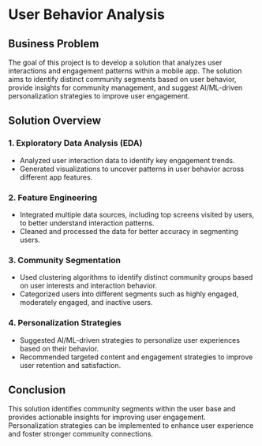 # User Behavior Analysis

## Business Problem
The goal of this project is to develop a solution that analyzes user interactions and engagement patterns within a mobile app. The solution aims to identify distinct community segments based on user behavior, provide insights for community management, and suggest AI/ML-driven personalization strategies to improve user engagement.

## Solution Overview

### 1. Exploratory Data Analysis (EDA)
- Analyzed user interaction data to identify key engagement trends.
- Generated visualizations to uncover patterns in user behavior across different app features.

### 2. Feature Engineering
- Integrated multiple data sources, including top screens visited by users, to better understand interaction patterns.
- Cleaned and processed the data for better accuracy in segmenting users.

### 3. Community Segmentation
- Used clustering algorithms to identify distinct community groups based on user interests and interaction behavior.
- Categorized users into different segments such as highly engaged, moderately engaged, and inactive users.

### 4. Personalization Strategies
- Suggested AI/ML-driven strategies to personalize user experiences based on their behavior.
- Recommended targeted content and engagement strategies to improve user retention and satisfaction.

## Conclusion
This solution identifies community segments within the user base and provides actionable insights for improving user engagement. Personalization strategies can be implemented to enhance user experience and foster stronger community connections.

